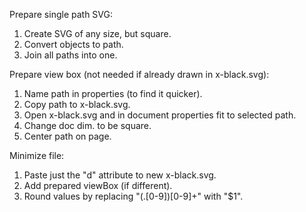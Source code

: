 Prepare single path SVG:

1. Create SVG of any size, but square.
2. Convert objects to path.
3. Join all paths into one.

Prepare view box (not needed if already drawn in x-black.svg): 

1. Name path in properties (to find it quicker).
5. Copy path to x-black.svg.
6. Open x-black.svg and in document properties fit to selected path.
7. Change doc dim. to be square.
8. Center path on page.

Minimize file:

1. Paste just the "d" attribute to new x-black.svg.
2. Add prepared viewBox (if different).
3. Round values by replacing "(\.[0-9])[0-9]+" with "$1". 
